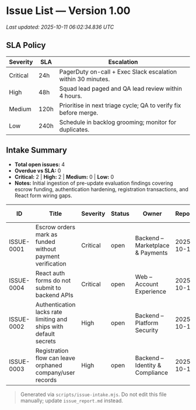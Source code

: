 # Issue List — Version 1.00
_Last updated: 2025-10-11 06:02:34.836 UTC_

## SLA Policy
| Severity | SLA | Escalation |
| --- | --- | --- |
| Critical | 24h | PagerDuty on-call + Exec Slack escalation within 30 minutes. |
| High | 48h | Squad lead paged and QA lead review within 4 hours. |
| Medium | 120h | Prioritise in next triage cycle; QA to verify fix before merge. |
| Low | 240h | Schedule in backlog grooming; monitor for duplicates. |

## Intake Summary
- **Total open issues:** 4
- **Overdue vs SLA:** 0
- **Critical:** 2 | **High:** 2 | **Medium:** 0 | **Low:** 0
- **Notes:** Initial ingestion of pre-update evaluation findings covering escrow funding, authentication hardening, registration transactions, and React form wiring gaps.

| ID | Title | Severity | Status | Owner | Reported | SLA Due | Age | Source |
| --- | --- | --- | --- | --- | --- | --- | --- | --- |
| ISSUE-0001 | Escrow orders mark as funded without payment verification | Critical | open | Backend – Marketplace & Payments | 2025-10-11 | 2025-10-12 | 32m | backend-nodejs/src/controllers/serviceController.js |
| ISSUE-0004 | React auth forms do not submit to backend APIs | Critical | open | Web – Account Experience | 2025-10-11 | 2025-10-12 | 0m | frontend-reactjs/src/pages/Login.jsx |
| ISSUE-0002 | Authentication lacks rate limiting and ships with default secrets | High | open | Backend – Platform Security | 2025-10-11 | 2025-10-13 | 17m | backend-nodejs/src/config/index.js |
| ISSUE-0003 | Registration flow can leave orphaned company/user records | High | open | Backend – Identity & Compliance | 2025-10-11 | 2025-10-13 | 7m | backend-nodejs/src/controllers/authController.js |

> Generated via `scripts/issue-intake.mjs`. Do not edit this file manually; update `issue_report.md` instead.

